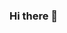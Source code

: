 ### Hi there 👋

<!--
**Treeborf/Treeborf** is a ✨ _special_ ✨ repository because its `README.md` (this file) appears on your GitHub profile.

Here are some ideas to get you started:

- 🔭 I’m currently working on homework
- 🌱 I’m currently learning C++
- 👯 I’m looking to collaborate on anything!
- 🤔 I’m looking for help with questions related to GitHub
- 💬 Ask me about anything!
- 📫 How to reach me: email
- 😄 Pronouns: He/Him
- ⚡ Fun fact: I was Ascendant in Valorant for 2 hours
-->
